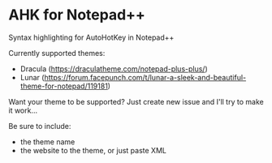 # AHK for Notepad++

Syntax highlighting for AutoHotKey in Notepad++

Currently supported themes:
- Dracula (https://draculatheme.com/notepad-plus-plus/)
- Lunar (https://forum.facepunch.com/t/lunar-a-sleek-and-beautiful-theme-for-notepad/119181)


Want your theme to be supported? Just create new issue and I'll try to make it work...

Be sure to include:
- the theme name
- the website to the theme, or just paste XML
